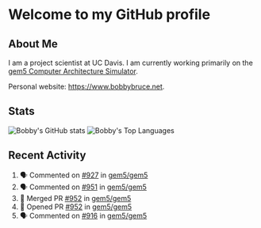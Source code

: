 # Welcome to my GitHub profile

## About Me

I am a project scientist at UC Davis. I am currently working primarily on the [gem5 Computer Architecture Simulator](https://github.com/gem5).

Personal website: <https://www.bobbybruce.net>.

## Stats

![Bobby's GitHub stats](https://github-readme-stats.vercel.app/api?username=bobbyrbruce&show_icons=true&theme=responsive&include_all_commits=true&count_private=true&show=reviews&disable_animations=true)
![Bobby's Top Languages ](https://github-readme-stats.vercel.app/api/top-langs/?username=bobbyrbruce&layout=compact&theme=responsive&count_private=true&langs_count=10&disable_animations=true)

## Recent Activity

<!--START_SECTION:activity-->
1. 🗣 Commented on [#927](https://github.com/gem5/gem5/pull/927#issuecomment-2016579431) in [gem5/gem5](https://github.com/gem5/gem5)
2. 🗣 Commented on [#951](https://github.com/gem5/gem5/pull/951#issuecomment-2016576066) in [gem5/gem5](https://github.com/gem5/gem5)
3. 🎉 Merged PR [#952](https://github.com/gem5/gem5/pull/952) in [gem5/gem5](https://github.com/gem5/gem5)
4. 💪 Opened PR [#952](https://github.com/gem5/gem5/pull/952) in [gem5/gem5](https://github.com/gem5/gem5)
5. 🗣 Commented on [#916](https://github.com/gem5/gem5/issues/916#issuecomment-2011641014) in [gem5/gem5](https://github.com/gem5/gem5)
<!--END_SECTION:activity-->
